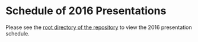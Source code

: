 Schedule of 2016 Presentations
============

Please see the [root directory of the repository](./../) to view the 2016 presentation schedule.
